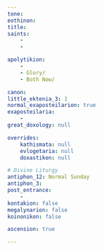 ```yaml
---
tone: 
eothinon: 
title: 
saints:
    - 
    - 

apolytikion:
    - 
    - Glory/
    - Both Now/

canon:
little_ektenia_3: 1
normal_exaposteilarion: true
exaposteilaria:
    - 
great_doxology: null

overrides:
    kathismata: null
    evlogetaria: null
    doxastikon: null

# Divine Liturgy
antiphon_12: Normal Sunday
antiphon_3: 
post_entrance:
    - 
kontakion: false
megalynarion: false
koinonikon: false

ascension: true

---
```


